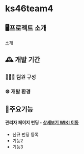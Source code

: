 # ks46team4

## 🖥️프로젝트 소개

소개

## 🕰️ 개발 기간

### 🧑‍🤝‍🧑 팀원 구성

### ⚙️ 개발 환경




## 📌주요기능

#### 관리자 페이지 펀딩 - [상세보기 WIKI 이동](https://github.com/fatrugi/ks46team4/wiki/%EC%A3%BC%EC%9A%94-%EA%B8%B0%EB%8A%A5-%EC%86%8C%EA%B0%9C(%ED%8E%80%EB%94%A9))
- 신규 펀딩 등록
- 기능2
- 기능3
